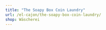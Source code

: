 ```yaml
---
title: "The Soapy Box Coin Laundry"
url: /el-cajon/the-soapy-box-coin-laundry/
shop: Wäscherei
---
```

